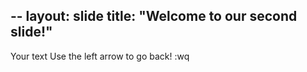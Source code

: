 --
layout: slide
title: "Welcome to our second slide!"
--
Your text
Use the left arrow to go back!
:wq
